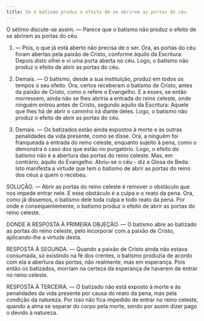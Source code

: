 ```yaml
---
title: Se o batismo produz o efeito de se abrirem as portas do céu
---
```


O sétimo discute-se assim. — Parece que o batismo não produz o efeito de se abrirem as portas do céu.  

1. — Pois, o que já está aberto não precisa de o ser. Ora, as portas do céu foram abertas pela paixão de Cristo, conforme àquilo da Escritura: Depois disto olhei e vi uma porta aberta no céu. Logo, o batismo não produz o efeito de abrir as portas do céu.  

2. Demais. — O batismo, desde a sua instituição, produz em todos os tempos o seu efeito. Ora, certos receberam o batismo de Cristo, antes da paixão de Cristo, como o refere o Evangelho. E a esses, se então morressem, ainda não se lhes abriria a entrada do reino celeste, onde ninguém entrou antes de Cristo, segundo aquilo da Escritura: Aquele que lhes há de abrir o caminho irá diante deles. Logo, o batismo não produz o efeito de abrir as portas do céu.  

3. Demais. — Os batizados estão ainda expostos à morte e às outras penalidades da vida presente, como se disse. Ora, a ninguém foi franqueada a entrada do reino celeste, enquanto sujeito à pena, como o demonstra o caso dos que estão no purgatório. Logo, o efeito do batismo não é a abertura das portas do reino celeste.  Mas, em contrário, àquilo do Evangelho: Abriu-se o céu - diz a Glosa de Beda: Isto manifesta a virtude que tem o batismo de abrir as portas do reino dos céus a quem o recebeu.  

SOLUÇÃO. — Abrir as portas do reino celeste é remover o obstáculo que nos impede entrar nele. E esse obstáculo é a culpa e o reato da pena. Ora, como já dissemos, o batismo dele toda culpa e todo reato da pena. Por onde e consequentemente, o batismo produz o efeito de abrir as portas do reino celeste.  

DONDE A RESPOSTA À PRIMEIRA OBJEÇÃO. — O batismo abre ao batizado as portas do reino celeste, pelo incorporar com a paixão de Cristo, aplicando-lhe a virtude desta.  

RESPOSTA À SEGUNDA. — Quando a paixão de Cristo ainda não estava consumada, só existindo na fé dos crentes, o batismo produzia de acordo com ela a abertura das portas, não realmente, mas em esperança. Pois então os batizados, morriam na certeza da esperança de haverem de entrar no reino celeste. 

RESPOSTA À TERCEIRA. — O batizado não está exposto à morte e às penalidades da vida presente por causa do reato da pena, mas pela condição da natureza. Por isso não fica impedido de entrar no reino celeste, quando a alma se separar do corpo pela morte, sendo por assim dizer pago o devido à natureza.